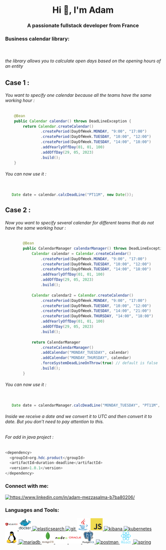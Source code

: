 <h1 align="center">Hi 👋, I'm Adam</h1>
<h3 align="center">A passionate fullstack developer from France</h3>

<h3 align="left">Business calendar library:</h3>
<br/>
<h6>the library allows you to calculate open days based on the opening hours of an entity</h6>



## Case 1 : 


<h6>You want to specify one calendar because all the teams have the same working hour :</h6>

```java
    @Bean
    public Calendar calendar() throws DeadLineException {
        return Calendar.createCalendar()
                .createPeriod(DayOfWeek.MONDAY, "9:00", "17:00")
                .createPeriod(DayOfWeek.TUESDAY, "10:00", "12:00")
                .createPeriod(DayOfWeek.TUESDAY, "14:00", "18:00")
                .addYearlyOffDay(01, 01, 100)
                .addOffDay(29, 05, 2023)
                .build();
    }
```

<h6>You can now use it :</h6>

```java

   Date date = calendar.calcDeadLine("PT11M", new Date());

```


## Case 2 : 


<h6>Now you want to specify several calendar for different teams that do not have the same working hour :</h6>

```java
        @Bean
        public CalendarManager calendarManager() throws DeadLineException {
            Calendar calendar = Calendar.createCalendar()
                .createPeriod(DayOfWeek.MONDAY, "9:00", "17:00")
                .createPeriod(DayOfWeek.TUESDAY, "10:00", "12:00")
                .createPeriod(DayOfWeek.TUESDAY, "14:00", "18:00")
                .addYearlyOffDay(01, 01, 100)
                .addOffDay(29, 05, 2023)
                .build();
    
            Calendar calendar2 = Calendar.createCalendar()
                .createPeriod(DayOfWeek.MONDAY, "9:00", "17:00")
                .createPeriod(DayOfWeek.TUESDAY, "10:00", "12:00")
                .createPeriod(DayOfWeek.TUESDAY, "14:00", "21:00")
                .createPeriod(DayOfWeek.THURSDAY, "14:00", "18:00")
                .addYearlyOffDay(01, 01, 100)
                .addOffDay(29, 05, 2023)
                .build();
    
            return CalendarManager
                .createCalendarManager()
                .addCalendar("MONDAY_TUESDAY", calendar)
                .addCalendar("MONDAY_THURSDAY", calendar)
                .forceSystemDeadLineOnThrow(true) // default is false
                .build();
        }
```

<h6>You can now use it :</h6>

```java

   Date date = calendarManager.calcDeadLine("MONDAY_TUESDAY", "PT11M", new Date());

```

<h6>Inside we receive a date and we convert it to UTC and then convert it to date. But you don’t need to pay attention to this.


<h6>For add in java project : </h6>
    
```java
<dependency>
  <groupId>org.hdc.product</groupId>
  <artifactId>duration-deadline</artifactId>
  <version>1.0.1</version>
</dependency>
```

<h3 align="left">Connect with me:</h3>
<p align="left">
<a href="https://linkedin.com/in/adam-mezzasalma-b7ba80206/" target="blank"><img align="center" src="https://raw.githubusercontent.com/rahuldkjain/github-profile-readme-generator/master/src/images/icons/Social/linked-in-alt.svg" alt="https://www.linkedin.com/in/adam-mezzasalma-b7ba80206/" height="30" width="40" /></a>
</p>

<h3 align="left">Languages and Tools:</h3>
<p align="left"> <a href="https://angular.io" target="_blank" rel="noreferrer"> <img src="https://raw.githubusercontent.com/devicons/devicon/master/icons/angularjs/angularjs-original-wordmark.svg" alt="angularjs" width="40" height="40"/> </a> <a href="https://www.docker.com/" target="_blank" rel="noreferrer"> <img src="https://raw.githubusercontent.com/devicons/devicon/master/icons/docker/docker-original-wordmark.svg" alt="docker" width="40" height="40"/> </a> <a href="https://www.elastic.co" target="_blank" rel="noreferrer"> <img src="https://www.vectorlogo.zone/logos/elastic/elastic-icon.svg" alt="elasticsearch" width="40" height="40"/> </a> <a href="https://git-scm.com/" target="_blank" rel="noreferrer"> <img src="https://www.vectorlogo.zone/logos/git-scm/git-scm-icon.svg" alt="git" width="40" height="40"/> </a> <a href="https://www.java.com" target="_blank" rel="noreferrer"> <img src="https://raw.githubusercontent.com/devicons/devicon/master/icons/java/java-original.svg" alt="java" width="40" height="40"/> </a> <a href="https://developer.mozilla.org/en-US/docs/Web/JavaScript" target="_blank" rel="noreferrer"> <img src="https://raw.githubusercontent.com/devicons/devicon/master/icons/javascript/javascript-original.svg" alt="javascript" width="40" height="40"/> </a> <a href="https://www.elastic.co/kibana" target="_blank" rel="noreferrer"> <img src="https://www.vectorlogo.zone/logos/elasticco_kibana/elasticco_kibana-icon.svg" alt="kibana" width="40" height="40"/> </a> <a href="https://kubernetes.io" target="_blank" rel="noreferrer"> <img src="https://www.vectorlogo.zone/logos/kubernetes/kubernetes-icon.svg" alt="kubernetes" width="40" height="40"/> </a> <a href="https://www.linux.org/" target="_blank" rel="noreferrer"> <img src="https://raw.githubusercontent.com/devicons/devicon/master/icons/linux/linux-original.svg" alt="linux" width="40" height="40"/> </a> <a href="https://mariadb.org/" target="_blank" rel="noreferrer"> <img src="https://www.vectorlogo.zone/logos/mariadb/mariadb-icon.svg" alt="mariadb" width="40" height="40"/> </a> <a href="https://www.mongodb.com/" target="_blank" rel="noreferrer"> <img src="https://raw.githubusercontent.com/devicons/devicon/master/icons/mongodb/mongodb-original-wordmark.svg" alt="mongodb" width="40" height="40"/> </a> <a href="https://nodejs.org" target="_blank" rel="noreferrer"> <img src="https://raw.githubusercontent.com/devicons/devicon/master/icons/nodejs/nodejs-original-wordmark.svg" alt="nodejs" width="40" height="40"/> </a> <a href="https://www.oracle.com/" target="_blank" rel="noreferrer"> <img src="https://raw.githubusercontent.com/devicons/devicon/master/icons/oracle/oracle-original.svg" alt="oracle" width="40" height="40"/> </a> <a href="https://www.postgresql.org" target="_blank" rel="noreferrer"> <img src="https://raw.githubusercontent.com/devicons/devicon/master/icons/postgresql/postgresql-original-wordmark.svg" alt="postgresql" width="40" height="40"/> </a> <a href="https://postman.com" target="_blank" rel="noreferrer"> <img src="https://www.vectorlogo.zone/logos/getpostman/getpostman-icon.svg" alt="postman" width="40" height="40"/> </a> <a href="https://reactjs.org/" target="_blank" rel="noreferrer"> <img src="https://raw.githubusercontent.com/devicons/devicon/master/icons/react/react-original-wordmark.svg" alt="react" width="40" height="40"/> </a> <a href="https://spring.io/" target="_blank" rel="noreferrer"> <img src="https://www.vectorlogo.zone/logos/springio/springio-icon.svg" alt="spring" width="40" height="40"/> </a> </p>

